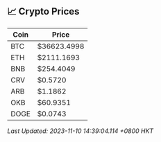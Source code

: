 ## 📈 Crypto Prices

| Coin | Price |
| ---- | ----- |
| BTC | $36623.4998 |
| ETH | $2111.1693 |
| BNB | $254.4049 |
| CRV | $0.5720 |
| ARB | $1.1862 |
| OKB | $60.9351 |
| DOGE | $0.0743 |

_Last Updated: 2023-11-10 14:39:04.114 +0800 HKT_